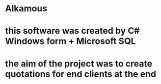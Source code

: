 # Alkamous
# this software was created by C# Windows form + Microsoft SQL
# the aim of the project was to create quotations for end clients at the end
